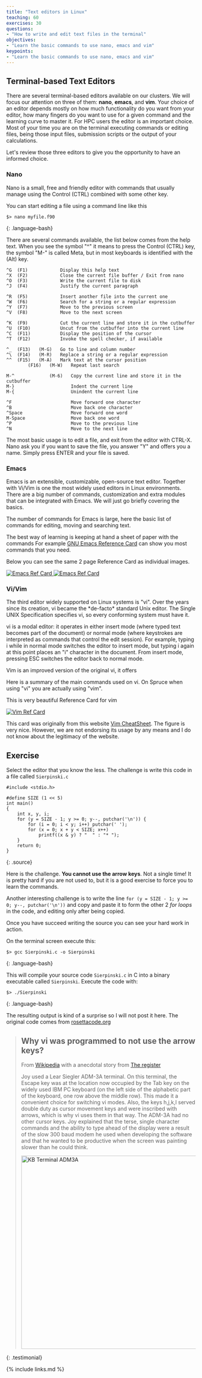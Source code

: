 ```yaml
---
title: "Text editors in Linux"
teaching: 60
exercises: 30
questions:
- "How to write and edit text files in the terminal"
objectives:
- "Learn the basic commands to use nano, emacs and vim"
keypoints:
- "Learn the basic commands to use nano, emacs and vim"
---
```


## Terminal-based Text Editors

There are several terminal-based editors available on our clusters. We
will focus our attention on three of them: **nano**, **emacs**, and **vim**. Your
choice of an editor depends mostly on how much functionality do you want
from your editor, how many fingers do you want to use for a given
command and the learning curve to master it. For HPC users the editor is
an important choice. Most of your time you are on the terminal executing
commands or editing files, being those input files, submission scripts
or the output of your calculations.

Let\'s review those three editors to give you the opportunity to have an
informed choice.

### Nano

Nano is a small, free and friendly editor with commands that usually
manage using the Control (CTRL) combined with some other key.

You can start editing a file using a command line like this

~~~
$> nano myfile.f90
~~~
{: .language-bash}

There are several commands available, the list below comes from the help
text. When you see the symbol \"\^\" it means to press the Control
(CTRL) key, the symbol \"M-\" is called Meta, but in most keyboards is
identified with the (Alt) key.

    ^G  (F1)            Display this help text
    ^X  (F2)            Close the current file buffer / Exit from nano
    ^O  (F3)            Write the current file to disk
    ^J  (F4)            Justify the current paragraph

    ^R  (F5)            Insert another file into the current one
    ^W  (F6)            Search for a string or a regular expression
    ^Y  (F7)            Move to the previous screen
    ^V  (F8)            Move to the next screen

    ^K  (F9)            Cut the current line and store it in the cutbuffer
    ^U  (F10)           Uncut from the cutbuffer into the current line
    ^C  (F11)           Display the position of the cursor
    ^T  (F12)           Invoke the spell checker, if available

    ^_  (F13)   (M-G)   Go to line and column number
    ^\  (F14)   (M-R)   Replace a string or a regular expression
    ^^  (F15)   (M-A)   Mark text at the cursor position
            (F16)   (M-W)   Repeat last search

    M-^             (M-6)   Copy the current line and store it in the cutbuffer
    M-}                     Indent the current line
    M-{                     Unindent the current line

    ^F                      Move forward one character
    ^B                      Move back one character
    ^Space                  Move forward one word
    M-Space                 Move back one word
    ^P                      Move to the previous line
    ^N                      Move to the next line

<!--
    ^A                      Move to the beginning of the current line
    ^E                      Move to the end of the current line
    M-(             (M-9)   Move to the beginning of the current paragraph
    M-)             (M-0)   Move to the end of the current paragraph
    M-\             (M-|)   Move to the first line of the file
    M-/             (M-?)   Move to the last line of the file

    M-]                     Move to the matching bracket
    M--             (M-\_)   Scroll up one line without scrolling the cursor
    M-+             (M-=)   Scroll down one line without scrolling the cursor

    M-<             (M-,)   Switch to the previous file buffer
    M->             (M-.)   Switch to the next file buffer

    M-V                     Insert the next keystroke verbatim
    ^I                      Insert a tab at the cursor position
    ^M                      Insert a newline at the cursor position
    ^D                      Delete the character under the cursor
    ^H                      Delete the character to the left of the cursor
    M-T                     Cut from the cursor position to the end of the file

    M-J                     Justify /_staticthe entire file
    M-D                     Count the number of words, lines, and characters
    ^L                      Refresh (redraw) the current screen

    M-X                     Help mode enable/disable
    M-C                     Constant cursor position display enable/disable
    M-O                     Use of one more line for editing enable/disable
    M-S                     Smooth scrolling enable/disable
    M-P                     Whitespace display enable/disable
    M-Y                     Color syntax highlighting enable/disable

    M-H                     Smart home key enable/disable
    M-I                     Auto indent enable/disable
    M-K                     Cut to end enable/disable
    M-L                     Long line wrapping enable/disable
    M-Q                     Conversion of typed tabs to spaces enable/disable

    M-B                     Backup files enable/disable
    M-F                     Multiple file buffers enable/disable
    M-M                     Mouse support enable/disable
    M-N                     No conversion from DOS/Mac format enable/disable
    M-Z                     Suspension enable/disable
-->

The most basic usage is to edit a file, and exit from the editor with
CTRL-X. Nano ask you if you want to save the file, you answer \"Y\" and
offers you a name. Simply press ENTER and your file is saved.

### Emacs

Emacs is an extensible, customizable, open-source text editor. Together
with Vi/Vim is one the most widely used editors in Linux environments.
There are a big number of commands, customization and extra modules
that can be integrated with Emacs. We will just go briefly covering the
basics.

The number of commands for Emacs is large, here the basic list of
commands for editing, moving and searching text.

The best way of learning is keeping at hand a sheet of paper with the commands
For example [GNU Emacs Reference Card](https://www.gnu.org/software/emacs/refcards/pdf/refcard.pdf) can show you most commands that you need.

Below you can see the same 2 page Reference Card as individual images.

<a href="{{ page.root }}/fig/refcard-0.png">
  <img src="{{ page.root }}/fig/refcard-0.png" alt="Emacs Ref Card" />
</a>

<a href="{{ page.root }}/fig/refcard-1.png">
  <img src="{{ page.root }}/fig/refcard-1.png" alt="Emacs Ref Card" />
</a>

### Vi/Vim

The third editor widely supported on Linux systems is \"vi\". Over the
years since its creation, vi became the \*de-facto\* standard Unix
editor. The Single UNIX Specification specifies vi, so every conforming
system must have it.

vi is a modal editor: it operates in either insert mode (where typed
text becomes part of the document) or normal mode (where keystrokes are
interpreted as commands that control the edit session). For example,
typing i while in normal mode switches the editor to insert mode, but
typing i again at this point places an \"i\" character in the document.
From insert mode, pressing ESC switches the editor back to normal mode.

Vim is an improved version of the original vi, it offers

Here is a summary of the main commands used on vi. On Spruce when using
\"vi\" you are actually using \"vim\".

This is very beautiful Reference Card for vim

<a href="https://external-preview.redd.it/iigrixvxp5aYN9ox7Gr1dfI_rhLRotWlLsCafjJqjEQ.png?auto=webp&s=1594ddc17408cb9186a73c2a6d1a1bf1e00769dd">
  <img src="https://external-preview.redd.it/iigrixvxp5aYN9ox7Gr1dfI_rhLRotWlLsCafjJqjEQ.png?auto=webp&s=1594ddc17408cb9186a73c2a6d1a1bf1e00769dd" alt="Vim Ref Card" />
</a>

This card was originally from this website [Vim CheatSheet](http://vimcheatsheet.com/). The figure is very nice. However, we are not endorsing its usage by any means and I do not know about the legitimacy of the website.

## Exercise

Select the editor that you know the less. The challenge is write this code in a file called `Sierpinski.c`

~~~
#include <stdio.h>

#define SIZE (1 << 5)
int main()
{
    int x, y, i;
    for (y = SIZE - 1; y >= 0; y--, putchar('\n')) {
        for (i = 0; i < y; i++) putchar(' ');
        for (x = 0; x + y < SIZE; x++)
            printf((x & y) ? "  " : "* ");
    }
    return 0;
}

~~~
{: .source}

Here is the challenge. **You cannot use the arrow keys**. Not a single time!
It is pretty hard if you are not used to, but it is a good exercise to force you to learn the commands.

Another interesting challenge is to write the line `for (y = SIZE - 1; y >= 0; y--, putchar('\n'))` and copy and paste it to form the other 2 *for loops* in the code, and editing only after being copied.

Once you have succeed writing the source you can see your hard work in action.

On the terminal screen execute this:

~~~
$> gcc Sierpinski.c -o Sierpinski
~~~
{: .language-bash}

This will compile your source code `Sierpinski.c` in C into a binary executable called `Sierpinski`. Execute the code with:

~~~
$> ./Sierpinski
~~~
{: .language-bash}

The resulting output is kind of a surprise so I will not post it here.
The original code comes from [rosettacode.org](http://www.rosettacode.org/wiki/Sierpinski_triangle#C)


> ## Why vi was programmed to not use the arrow keys?
>
>From [Wikipedia](https://en.wikipedia.org/wiki/Vi) with a anecdotal story from [The register](https://www.theregister.co.uk/2003/09/11/bill_joys_greatest_gift/)
>
> Joy used a Lear Siegler ADM-3A terminal. On this terminal, the Escape key was at the location now occupied by the Tab key on the widely used IBM PC keyboard (on the left side of the alphabetic part of the keyboard, one row above the middle row). This made it a convenient choice for switching vi modes. Also, the keys h,j,k,l served double duty as cursor movement keys and were inscribed with arrows, which is why vi uses them in that way. The ADM-3A had no other cursor keys. Joy explained that the terse, single character commands and the ability to type ahead of the display were a result of the slow 300 baud modem he used when developing the software and that he wanted to be productive when the screen was painting slower than he could think.
>
>
> <a title="No machine-readable author provided. StuartBrady assumed (based on copyright claims). [CC BY-SA 3.0 (http://creativecommons.org/licenses/by-sa/3.0/)], via Wikimedia Commons" href="https://commons.wikimedia.org/wiki/File:KB_Terminal_ADM3A.svg"><img width="512" alt="KB Terminal ADM3A" src="https://upload.wikimedia.org/wikipedia/commons/thumb/a/a0/KB_Terminal_ADM3A.svg/512px-KB_Terminal_ADM3A.svg.png"></a>
>
>
{: .testimonial}

{% include links.md %}

